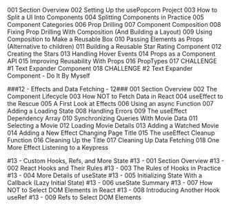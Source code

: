 001 Section Overview
002 Setting Up the usePopcorn Project
003 How to Split a UI Into Components
004 Splitting Components in Practice
005 Component Categories
006 Prop Drilling
007 Component Composition
008 Fixing Prop Drilling With Composition (And Building a Layout)
009 Using Composition to Make a Reusable Box
010 Passing Elements as Props (Alternative to children)
011 Building a Reusable Star Rating Component
012 Creating the Stars
013 Handling Hover Events
014 Props as a Component API
015 Improving Reusability With Props
016 PropTypes
017 CHALLENGE #1 Text Expander Component
018 CHALLENGE #2 Text Expander Component - Do It By Myself

###12 - Effects and Data Fetching - 12###
001 Section Overview
002 The Component Lifecycle
003 How NOT to Fetch Data in React
004 useEffect to the Rescue
005 A First Look at Effects
006 Using an async Function
007 Adding a Loading State
008 Handling Errors
009 The useEffect Dependency Array
010 Synchronizing Queries With Movie Data
011 Selecting a Movie
012 Loading Movie Details
013 Adding a Watched Movie
014 Adding a New Effect Changing Page Title
015 The useEffect Cleanup Function
016 Cleaning Up the Title
017 Cleaning Up Data Fetching
018 One More Effect Listening to a Keypress

#13 - Custom Hooks, Refs, and More State
#13 - 001 Section Overview
#13 - 002 React Hooks and Their Rules
#13 - 003 The Rules of Hooks in Practice
#13 - 004 More Details of useState
#13 - 005 Initializing State With a Callback (Lazy Initial State)
#13 - 006 useState Summary
#13 - 007 How NOT to Select DOM Elements in React
#13 - 008 Introducing Another Hook useRef
#13 - 009 Refs to Select DOM Elements
